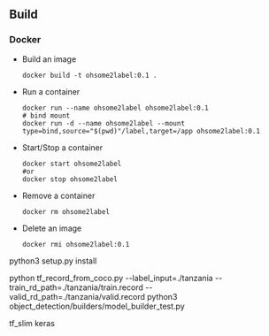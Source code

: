 ## Build

### Docker

- Build an image
  
    ```shell
    docker build -t ohsome2label:0.1 .
    ```

- Run a container

    ```shell
    docker run --name ohsome2label ohsome2label:0.1
    # bind mount
    docker run -d --name ohsome2label --mount type=bind,source="$(pwd)"/label,target=/app ohsome2label:0.1
    ```

- Start/Stop a container

    ```shell
    docker start ohsome2label
    #or
    docker stop ohsome2label
 
    ```

- Remove a container

    ```shell
    docker rm ohsome2label
    ```

- Delete an image

    ```shell
    docker rmi ohsome2label:0.1
    ```

python3 setup.py install

python tf_record_from_coco.py --label_input=./tanzania --train_rd_path=./tanzania/train.record --valid_rd_path=./tanzania/valid.record
python3 object_detection/builders/model_builder_test.py

tf_slim
keras